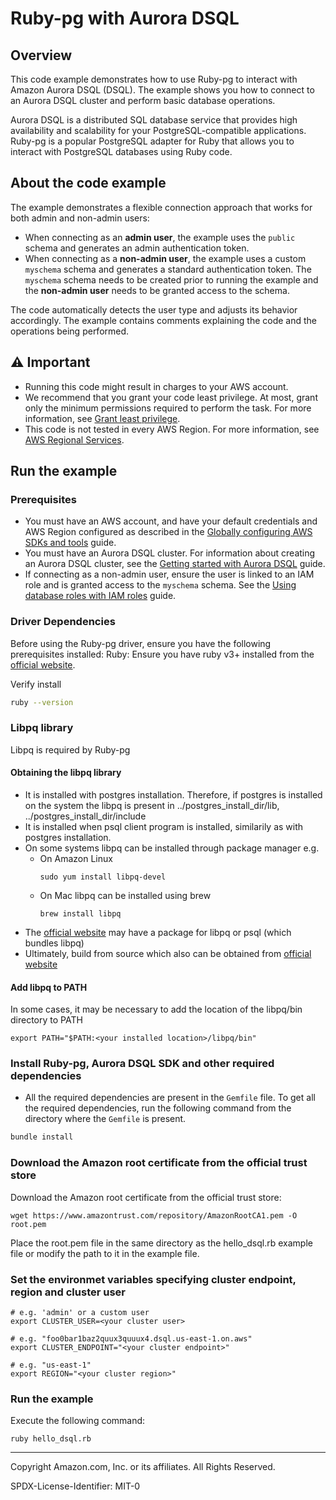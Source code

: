 # Ruby-pg with Aurora DSQL

## Overview

This code example demonstrates how to use Ruby-pg to interact with Amazon Aurora DSQL (DSQL). The example shows you how
to connect to an Aurora DSQL cluster and perform basic database operations.

Aurora DSQL is a distributed SQL database service that provides high availability and scalability for
your PostgreSQL-compatible applications. Ruby-pg is a popular PostgreSQL adapter for Ruby that allows
you to interact with PostgreSQL databases using Ruby code.

## About the code example

The example demonstrates a flexible connection approach that works for both admin and non-admin users:

* When connecting as an **admin user**, the example uses the `public` schema and generates an admin authentication
  token.
* When connecting as a **non-admin user**, the example uses a custom `myschema` schema and generates a standard
  authentication token. The `myschema` schema needs to be created prior to running the example and the **non-admin user** needs to be granted access to the schema.

The code automatically detects the user type and adjusts its behavior accordingly.
The example contains comments explaining the code and the operations being performed.

## ⚠️ Important

* Running this code might result in charges to your AWS account.
* We recommend that you grant your code least privilege. At most, grant only the
  minimum permissions required to perform the task. For more information, see
  [Grant least privilege](https://docs.aws.amazon.com/IAM/latest/UserGuide/best-practices.html#grant-least-privilege).
* This code is not tested in every AWS Region. For more information, see
  [AWS Regional Services](https://aws.amazon.com/about-aws/global-infrastructure/regional-product-services).

## Run the example

### Prerequisites

* You must have an AWS account, and have your default credentials and AWS Region
  configured as described in the
  [Globally configuring AWS SDKs and tools](https://docs.aws.amazon.com/credref/latest/refdocs/creds-config-files.html)
  guide.
* You must have an Aurora DSQL cluster. For information about creating an Aurora DSQL cluster, see the
  [Getting started with Aurora DSQL](https://docs.aws.amazon.com/aurora-dsql/latest/userguide/getting-started.html)
  guide.
* If connecting as a non-admin user, ensure the user is linked to an IAM role and is granted access to the `myschema`
  schema. See the
  [Using database roles with IAM roles](https://docs.aws.amazon.com/aurora-dsql/latest/userguide/using-database-and-iam-roles.html)
  guide.


### Driver Dependencies

Before using the Ruby-pg driver, ensure you have the following prerequisites installed:
Ruby: Ensure you have ruby v3+ installed from the [official website](https://www.ruby-lang.org/en/documentation/installation/).

Verify install

```bash
ruby --version
```

### Libpq library

Libpq is required by Ruby-pg

#### Obtaining the libpq library

- It is installed with postgres installation. Therefore, if postgres is installed on the system the libpq is present in ../postgres_install_dir/lib, ../postgres_install_dir/include
- It is installed when psql client program is installed, similarily as with postgres installation. 
- On some systems libpq can be installed through package manager  e.g.
  - On Amazon Linux
    ```
    sudo yum install libpq-devel
    ```
  - On Mac libpq can be installed using brew
    ```
    brew install libpq
    ```
- The [official website](https://www.postgresql.org/download/) may have a package for libpq or psql (which bundles libpq)
- Ultimately, build from source which also can be obtained from [official website](https://www.postgresql.org/ftp/source/) 

#### Add libpq to PATH

In some cases, it may be necessary to add the location of the libpq/bin directory to PATH 

```
export PATH="$PATH:<your installed location>/libpq/bin"
```

### Install Ruby-pg, Aurora DSQL SDK and other required dependencies

- All the required dependencies are present in the `Gemfile` file. To get all the required dependencies, run the following command from the directory where the `Gemfile` is present.

```bash
bundle install
```

### Download the Amazon root certificate from the official trust store

Download the Amazon root certificate from the official trust store:

```
wget https://www.amazontrust.com/repository/AmazonRootCA1.pem -O root.pem
```

Place the root.pem file in the same directory as the hello_dsql.rb example file or modify the path to it in the example file.

### Set the environmet variables specifying cluster endpoint, region and cluster user 

```
# e.g. 'admin' or a custom user 
export CLUSTER_USER=<your cluster user> 

# e.g. "foo0bar1baz2quux3quuux4.dsql.us-east-1.on.aws"
export CLUSTER_ENDPOINT="<your cluster endpoint>"

# e.g. "us-east-1"
export REGION="<your cluster region>" 
```

### Run the example 

Execute the following command:

```
ruby hello_dsql.rb
```

---

Copyright Amazon.com, Inc. or its affiliates. All Rights Reserved. 

SPDX-License-Identifier: MIT-0
